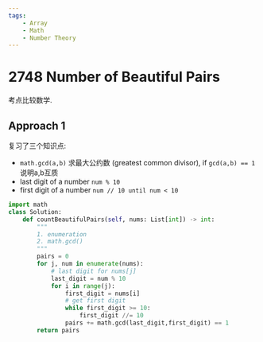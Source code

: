 ```yaml
---
tags:
    - Array
    - Math
    - Number Theory
---
```

# 2748 Number of Beautiful Pairs

考点比较数学.

## Approach 1

复习了三个知识点:

- `math.gcd(a,b)` 求最大公约数 (greatest common divisor), if `gcd(a,b) == 1` 说明a,b互质
- last digit of a number `num % 10`
- first digit of a number `num // 10 until num < 10`


```python
import math
class Solution:
    def countBeautifulPairs(self, nums: List[int]) -> int:
        """
        1. enumeration
        2. math.gcd()
        """
        pairs = 0
        for j, num in enumerate(nums):
            # last digit for nums[j]
            last_digit = num % 10
            for i in range(j):
                first_digit = nums[i]
                # get first digit
                while first_digit >= 10:
                    first_digit //= 10
                pairs += math.gcd(last_digit,first_digit) == 1
        return pairs
```